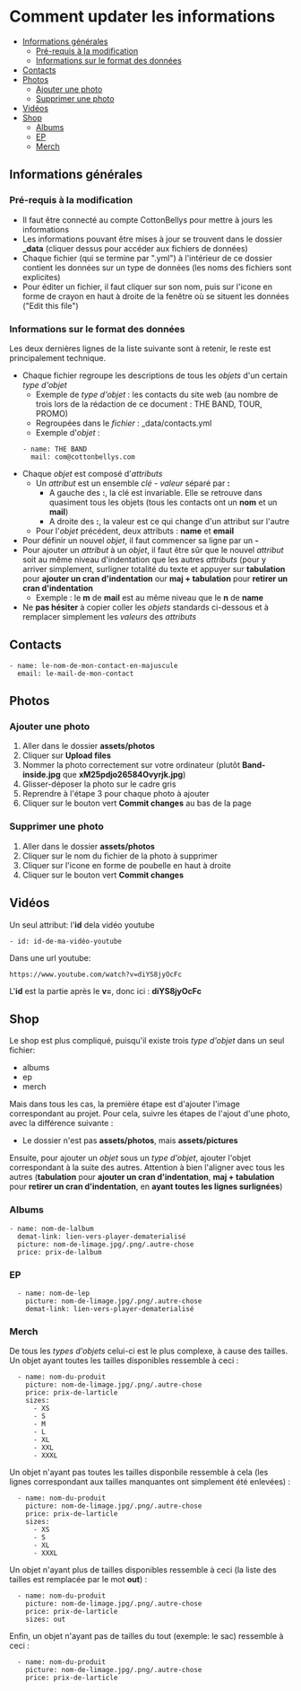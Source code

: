 # Comment updater les informations

- [Informations générales](#informations-générales)
	- [Pré-requis à la modification](#pré-requis-à-la-modification)
	- [Informations sur le format des données](#informations-sur-le-format-des-données)
- [Contacts](#contacts)
- [Photos](#photos)
	- [Ajouter une photo](#ajouter-une-photo)
	- [Supprimer une photo](#supprimer-une-photo)
- [Vidéos](#vidéos)
- [Shop](#shop)
	- [Albums](#albums)
	- [EP](#ep)
	- [Merch](#merch)

## Informations générales

### Pré-requis à la modification
- Il faut être connecté au compte CottonBellys pour mettre à jours les informations
- Les informations pouvant être mises à jour se trouvent dans le dossier **\_data** (cliquer dessus pour accéder aux fichiers de données)
- Chaque fichier (qui se termine par ".yml") à l'intérieur de ce dossier contient les données sur un type de données (les noms des fichiers sont explicites)
- Pour éditer un fichier, il faut cliquer sur son nom, puis sur l'icone en forme de crayon en haut à droite de la fenêtre où se situent les données ("Edit this file")

### Informations sur le format des données

Les deux dernières lignes de la liste suivante sont à retenir, le reste est principalement technique.

- Chaque fichier regroupe les descriptions de tous les _objets_ d'un certain _type d'objet_
  - Exemple de _type d'objet_ : les contacts du site web (au nombre de trois lors de la rédaction de ce document : THE BAND, TOUR, PROMO)
  - Regroupées dans le _fichier_ : \_data/contacts.yml
  - Exemple d'_objet_ : 
  ```
  - name: THE BAND
    mail: com@cottonbellys.com
  ```
- Chaque _objet_ est composé d'_attributs_
  - Un _attribut_ est un ensemble _clé_ - _valeur_ séparé par **:**
    - A gauche des **:**, la clé est invariable. Elle se retrouve dans quasiment tous les objets (tous les contacts ont un **nom** et un **mail**)
    - A droite des **:**, la valeur est ce qui change d'un attribut sur l'autre
  - Pour l'_objet_ précédent, deux attributs : **name** et **email**
- Pour définir un nouvel _objet_, il faut commencer sa ligne par un **-**
- Pour ajouter un _attribut_ à un _objet_, il faut être sûr que le nouvel _attribut_ soit au même niveau d'indentation que les autres _attributs_ (pour y arriver simplement, surligner totalité du texte et appuyer sur **tabulation** pour **ajouter un cran d'indentation** our **maj + tabulation** pour **retirer un cran d'indentation**
  - Exemple : le **m** de **mail** est au même niveau que le **n** de **name**
- Ne **pas hésiter** à copier coller les _objets_ standards ci-dessous et à remplacer simplement les _valeurs_ des _attributs_

## Contacts

```
- name: le-nom-de-mon-contact-en-majuscule
  email: le-mail-de-mon-contact
```


## Photos

### Ajouter une photo

1. Aller dans le dossier **assets/photos**
2. Cliquer sur **Upload files**
3. Nommer la photo correctement sur votre ordinateur (plutôt **Band-inside.jpg** que **xM25pdjo26584Ovyrjk.jpg**)
4. Glisser-déposer la photo sur le cadre gris
5. Reprendre à l'étape 3 pour chaque photo à ajouter
6. Cliquer sur le bouton vert **Commit changes** au bas de la page

### Supprimer une photo

1. Aller dans le dossier **assets/photos**
2. Cliquer sur le nom du fichier de la photo à supprimer
3. Cliquer sur l'icone en forme de poubelle en haut à droite
4. Cliquer sur le bouton vert **Commit changes**

## Vidéos

Un seul attribut: l'**id** dela vidéo youtube

```
- id: id-de-ma-vidéo-youtube
```
Dans une url youtube:
```
https://www.youtube.com/watch?v=diYS8jyOcFc
```
L'**id** est la partie après le **v=**, donc ici : **diYS8jyOcFc**

## Shop

Le shop est plus compliqué, puisqu'il existe trois _type d'objet_ dans un seul fichier:
- albums
- ep
- merch

Mais dans tous les cas, la première étape est d'ajouter l'image correspondant au projet. Pour cela, suivre les étapes de l'ajout d'une photo, avec la différence suivante :

- Le dossier n'est pas **assets/photos**, mais **assets/pictures**

Ensuite, pour ajouter un _objet_ sous un _type d'objet_, ajouter l'objet correspondant à la suite des autres. Attention à bien l'aligner avec tous les autres (**tabulation** pour **ajouter un cran d'indentation**, **maj + tabulation** pour **retirer un cran d'indentation**, en **ayant toutes les lignes surlignées**)


### Albums

```
- name: nom-de-lalbum
  demat-link: lien-vers-player-dematerialisé
  picture: nom-de-limage.jpg/.png/.autre-chose
  price: prix-de-lalbum
```

### EP

```
  - name: nom-de-lep
    picture: nom-de-limage.jpg/.png/.autre-chose
    demat-link: lien-vers-player-dematerialisé
```

### Merch

De tous les _types d'objets_ celui-ci est le plus complexe, à cause des tailles. Un objet ayant toutes les tailles disponibles ressemble à ceci :

```
  - name: nom-du-produit
    picture: nom-de-limage.jpg/.png/.autre-chose
    price: prix-de-larticle
    sizes:
      - XS
      - S
      - M
      - L
      - XL
      - XXL
      - XXXL
```

Un objet n'ayant pas toutes les tailles disponbile ressemble à cela (les lignes correspondant aux tailles manquantes ont simplement été enlevées) :

```
  - name: nom-du-produit
    picture: nom-de-limage.jpg/.png/.autre-chose
    price: prix-de-larticle
    sizes:
      - XS
      - S
      - XL
      - XXXL
```

Un objet n'ayant plus de tailles disponibles ressemble à ceci (la liste des tailles est remplacée par le mot **out**) :

```
  - name: nom-du-produit
    picture: nom-de-limage.jpg/.png/.autre-chose
    price: prix-de-larticle
    sizes: out
```
Enfin, un objet n'ayant pas de tailles du tout (exemple: le sac) ressemble à ceci :

```
  - name: nom-du-produit
    picture: nom-de-limage.jpg/.png/.autre-chose
    price: prix-de-larticle
```
